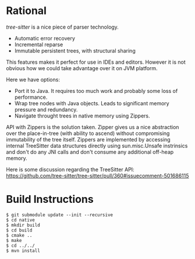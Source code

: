 # Rational

*tree-sitter* is a nice piece of parser technology. 

* Automatic error recovery
* Incremental reparse
* Immutable persistent trees, with structural sharing

This features makes it perfect for use in IDEs and editors.
However it is not obvious how we could take advantage over it on JVM platform.

Here we have options:

* Port it to Java. It requires too much work and probably some loss of performance.
* Wrap tree nodes with Java objects. Leads to significant memory pressure and redundancy.
* Navigate throught trees in native memory using Zippers.

API with Zippers is the solution taken.
Zipper gives us a nice abstraction over the place-in-tree (with ability to ascend) without compromising immutability of the tree itself.
Zippers are implemented by accessing internal TreeSitter data structures directly using sun.misc.Unsafe instrinsics and don't do any JNI calls and don't consume any additional off-heap memory.

Here is some discussion regarding the TreeSitter API:
https://github.com/tree-sitter/tree-sitter/pull/360#issuecomment-501686115

# Build Instructions

```
$ git submodule update --init --recursive
$ cd native
$ mkdir build
$ cd build
$ cmake ..
$ make
$ cd ../../
$ mvn install
```
